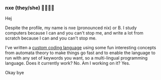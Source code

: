 ### nxe (they/she) 🏳️‍🌈🏳️‍⚧️
Hej

Despite the profile, my name is nxe (pronounced nix) or B. I study computers because I can and you can't stop me, and write a lot from scratch because I can and you can't stop me.

I've written a [custom coding language](https://github.com/fck-language/fck) using some fun interesting concepts from automata theory to make things go fast and to enable the language to run with any set of keywords you want, so a multi-lingual programming language. Does it currently work? No. Am I working on it? Yes.

Okay bye
